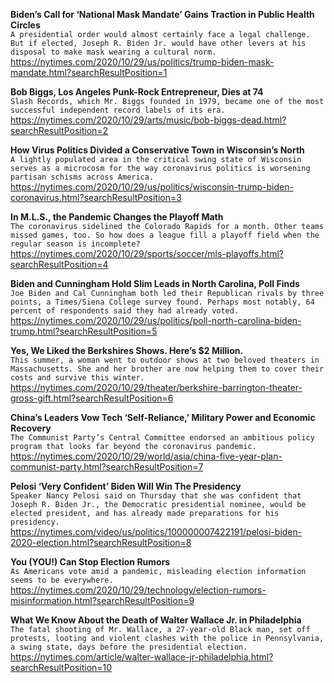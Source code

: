 **Biden’s Call for ‘National Mask Mandate’ Gains Traction in Public Health Circles**\
`A presidential order would almost certainly face a legal challenge. But if elected, Joseph R. Biden Jr. would have other levers at his disposal to make mask wearing a cultural norm.`\
https://nytimes.com/2020/10/29/us/politics/trump-biden-mask-mandate.html?searchResultPosition=1

**Bob Biggs, Los Angeles Punk-Rock Entrepreneur, Dies at 74**\
`Slash Records, which Mr. Biggs founded in 1979, became one of the most successful independent record labels of its era.`\
https://nytimes.com/2020/10/29/arts/music/bob-biggs-dead.html?searchResultPosition=2

**How Virus Politics Divided a Conservative Town in Wisconsin’s North**\
`A lightly populated area in the critical swing state of Wisconsin serves as a microcosm for the way coronavirus politics is worsening partisan schisms across America.`\
https://nytimes.com/2020/10/29/us/politics/wisconsin-trump-biden-coronavirus.html?searchResultPosition=3

**In M.L.S., the Pandemic Changes the Playoff Math**\
`The coronavirus sidelined the Colorado Rapids for a month. Other teams missed games, too. So how does a league fill a playoff field when the regular season is incomplete?`\
https://nytimes.com/2020/10/29/sports/soccer/mls-playoffs.html?searchResultPosition=4

**Biden and Cunningham Hold Slim Leads in North Carolina, Poll Finds**\
`Joe Biden and Cal Cunningham both led their Republican rivals by three points, a Times/Siena College survey found. Perhaps most notably, 64 percent of respondents said they had already voted.`\
https://nytimes.com/2020/10/29/us/politics/poll-north-carolina-biden-trump.html?searchResultPosition=5

**Yes, We Liked the Berkshires Shows. Here’s $2 Million.**\
`This summer, a woman went to outdoor shows at two beloved theaters in Massachusetts. She and her brother are now helping them to cover their costs and survive this winter.`\
https://nytimes.com/2020/10/29/theater/berkshire-barrington-theater-gross-gift.html?searchResultPosition=6

**China’s Leaders Vow Tech ‘Self-Reliance,’ Military Power and Economic Recovery**\
`The Communist Party’s Central Committee endorsed an ambitious policy program that looks far beyond the coronavirus pandemic.`\
https://nytimes.com/2020/10/29/world/asia/china-five-year-plan-communist-party.html?searchResultPosition=7

**Pelosi ‘Very Confident’ Biden Will Win The Presidency**\
`Speaker Nancy Pelosi said on Thursday that she was confident that Joseph R. Biden Jr., the Democratic presidential nominee, would be elected president, and has already made preparations for his presidency.`\
https://nytimes.com/video/us/politics/100000007422191/pelosi-biden-2020-election.html?searchResultPosition=8

**You (YOU!) Can Stop Election Rumors**\
`As Americans vote amid a pandemic, misleading election information seems to be everywhere.`\
https://nytimes.com/2020/10/29/technology/election-rumors-misinformation.html?searchResultPosition=9

**What We Know About the Death of Walter Wallace Jr. in Philadelphia**\
`The fatal shooting of Mr. Wallace, a 27-year-old Black man, set off protests, looting and violent clashes with the police in Pennsylvania, a swing state, days before the presidential election.`\
https://nytimes.com/article/walter-wallace-jr-philadelphia.html?searchResultPosition=10

